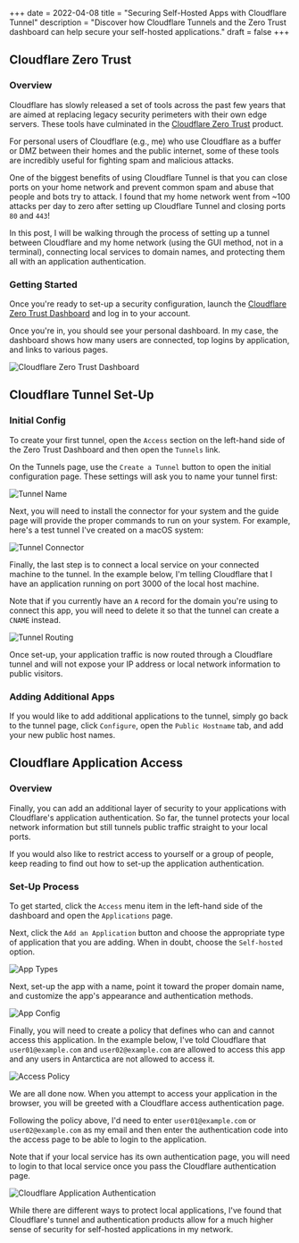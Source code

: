+++
date = 2022-04-08
title = "Securing Self-Hosted Apps with Cloudflare Tunnel"
description = "Discover how Cloudflare Tunnels and the Zero Trust dashboard can help secure your self-hosted applications."
draft = false
+++

## Cloudflare Zero Trust

### Overview

Cloudflare has slowly released a set of tools across the past few years that are
aimed at replacing legacy security perimeters with their own edge servers. These
tools have culminated in the
[Cloudflare Zero Trust](https://developers.cloudflare.com/cloudflare-one/)
product.

For personal users of Cloudflare (e.g., me) who use Cloudflare as a buffer or
DMZ between their homes and the public internet, some of these tools are
incredibly useful for fighting spam and malicious attacks.

One of the biggest benefits of using Cloudflare Tunnel is that you can close
ports on your home network and prevent common spam and abuse that people and
bots try to attack. I found that my home network went from ~100 attacks per day
to zero after setting up Cloudflare Tunnel and closing ports `80` and `443`!

In this post, I will be walking through the process of setting up a tunnel
between Cloudflare and my home network (using the GUI method, not in a
terminal), connecting local services to domain names, and protecting them all
with an application authentication.

### Getting Started

Once you're ready to set-up a security configuration, launch the
[Cloudflare Zero Trust Dashboard](https://dash.teams.cloudflare.com) and log in
to your account.

Once you're in, you should see your personal dashboard. In my case, the
dashboard shows how many users are connected, top logins by application, and
links to various pages.

![Cloudflare Zero Trust Dashboard](https://img.cleberg.net/blog/20220408-cloudflare-tunnel/cloudflare_zero_trust.png)

## Cloudflare Tunnel Set-Up

### Initial Config

To create your first tunnel, open the `Access` section on the left-hand side of
the Zero Trust Dashboard and then open the `Tunnels` link.

On the Tunnels page, use the `Create a Tunnel` button to open the initial
configuration page. These settings will ask you to name your tunnel first:

![Tunnel Name](https://img.cleberg.net/blog/20220408-cloudflare-tunnel/tunnel_name.png)

Next, you will need to install the connector for your system and the guide page
will provide the proper commands to run on your system. For example, here's a
test tunnel I've created on a macOS system:

![Tunnel Connector](https://img.cleberg.net/blog/20220408-cloudflare-tunnel/tunnel_connector.png)

Finally, the last step is to connect a local service on your connected machine
to the tunnel. In the example below, I'm telling Cloudflare that I have an
application running on port 3000 of the local host machine.

Note that if you currently have an `A` record for the domain you're using to
connect this app, you will need to delete it so that the tunnel can create a
`CNAME` instead.

![Tunnel Routing](https://img.cleberg.net/blog/20220408-cloudflare-tunnel/tunnel_routing.png)

Once set-up, your application traffic is now routed through a Cloudflare tunnel
and will not expose your IP address or local network information to public
visitors.

### Adding Additional Apps

If you would like to add additional applications to the tunnel, simply go back
to the tunnel page, click `Configure`, open the `Public Hostname` tab, and add
your new public host names.

## Cloudflare Application Access

### Overview

Finally, you can add an additional layer of security to your applications with
Cloudflare's application authentication. So far, the tunnel protects your local
network information but still tunnels public traffic straight to your local
ports.

If you would also like to restrict access to yourself or a group of people, keep
reading to find out how to set-up the application authentication.

### Set-Up Process

To get started, click the `Access` menu item in the left-hand side of the
dashboard and open the `Applications` page.

Next, click the `Add an Application` button and choose the appropriate type of
application that you are adding. When in doubt, choose the `Self-hosted` option.

![App Types](https://img.cleberg.net/blog/20220408-cloudflare-tunnel/app_types.png)

Next, set-up the app with a name, point it toward the proper domain name, and
customize the app's appearance and authentication methods.

![App Config](https://img.cleberg.net/blog/20220408-cloudflare-tunnel/app_config.png)

Finally, you will need to create a policy that defines who can and cannot access
this application. In the example below, I've told Cloudflare that
`user01@example.com` and `user02@example.com` are allowed to access this app and
any users in Antarctica are not allowed to access it.

![Access Policy](https://img.cleberg.net/blog/20220408-cloudflare-tunnel/access_policy.png)

We are all done now. When you attempt to access your application in the browser,
you will be greeted with a Cloudflare access authentication page.

Following the policy above, I'd need to enter `user01@example.com` or
`user02@example.com` as my email and then enter the authentication code into the
access page to be able to login to the application.

Note that if your local service has its own authentication page, you will need
to login to that local service once you pass the Cloudflare authentication page.

![Cloudflare Application Authentication](https://img.cleberg.net/blog/20220408-cloudflare-tunnel/cloudflare_app_authentication.png)

While there are different ways to protect local applications, I've found that
Cloudflare's tunnel and authentication products allow for a much higher sense of
security for self-hosted applications in my network.

